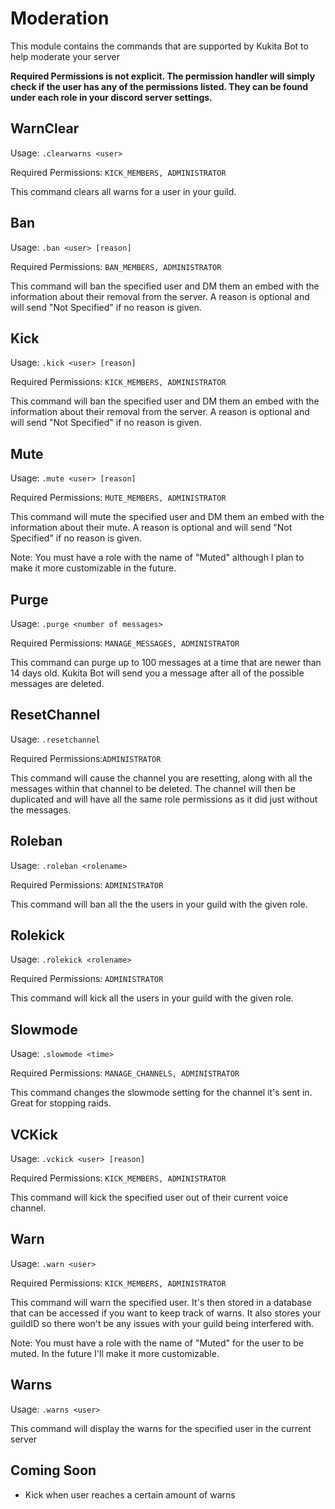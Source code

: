 # Moderation

This module contains the commands that are supported by Kukita Bot to help moderate your server

**Required Permissions is not explicit. The permission handler will simply check if the user has any of the permissions listed. They can be found under each role in your discord server settings.**

## WarnClear

Usage: `.clearwarns <user>`

Required Permissions: `KICK_MEMBERS, ADMINISTRATOR`

This command clears all warns for a user in your guild.

## Ban

Usage: `.ban <user> [reason]`

Required Permissions: `BAN_MEMBERS, ADMINISTRATOR`

This command will ban the specified user and DM them an embed with the information about their removal from the server. A reason is optional and will send "Not Specified" if no reason is given.

## Kick

Usage: `.kick <user> [reason]`

Required Permissions: `KICK_MEMBERS, ADMINISTRATOR`

This command will ban the specified user and DM them an embed with the information about their removal from the server. A reason is optional and will send "Not Specified" if no reason is given.

## Mute

Usage: `.mute <user> [reason]`

Required Permissions: `MUTE_MEMBERS, ADMINISTRATOR`

This command will mute the specified user and DM them an embed with the information about their mute. A reason is optional and will send "Not Specified" if no reason is given.

Note: You must have a role with the name of "Muted" although I plan to make it more customizable in the future.

## Purge

Usage: `.purge <number of messages>`

Required Permissions: `MANAGE_MESSAGES, ADMINISTRATOR`

This command can purge up to 100 messages at a time that are newer than 14 days old. Kukita Bot will send you a message after all of the possible messages are deleted.

## ResetChannel

Usage: `.resetchannel`

Required Permissions:`ADMINISTRATOR`

This command will cause the channel you are resetting, along with all the messages within that channel to be deleted. The channel will then be duplicated and will have all the same role permissions as it did just without the messages.

## Roleban

Usage: `.roleban <rolename>`

Required Permissions: `ADMINISTRATOR`

This command will ban all the the users in your guild with the given role.

## Rolekick

Usage: `.rolekick <rolename>`

Required Permissions: `ADMINISTRATOR`

This command will kick all the users in your guild with the given role.

## Slowmode

Usage: `.slowmode <time>`

Required Permissions: `MANAGE_CHANNELS, ADMINISTRATOR`

This command changes the slowmode setting for the channel it's sent in. Great for stopping raids.

## VCKick

Usage: `.vckick <user> [reason]`

Required Permissions: `KICK_MEMBERS, ADMINISTRATOR`

This command will kick the specified user out of their current voice channel.

## Warn

Usage: `.warn <user>`

Required Permissions: `KICK_MEMBERS, ADMINISTRATOR`

This command will warn the specified user. It's then stored in a database that can be accessed if you want to keep track of warns. It also stores your guildID so there won't be any issues with your guild being interfered with.

Note: You must have a role with the name of "Muted" for the user to be muted. In the future I'll make it more customizable.

## Warns

Usage: `.warns <user>`

This command will display the warns for the specified user in the current server

## Coming Soon

* Kick when user reaches a certain amount of warns

